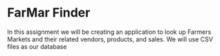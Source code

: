 # FarMar Finder

In this assignment we will be creating an application to look up Farmers Markets and their related vendors, products, and sales. We will use CSV files as our database